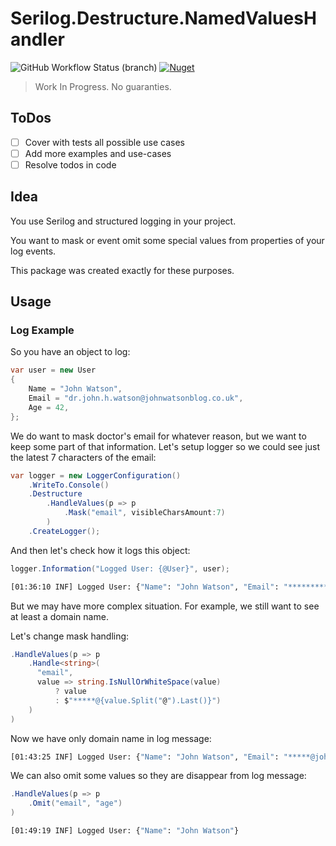 # Serilog.Destructure.NamedValuesHandler

![GitHub Workflow Status (branch)](https://img.shields.io/github/workflow/status/Kira-Lappo/serilog-destructure-namedvalueshandler/Build%20And%20Test/dev?label=dev&style=for-the-badge)
[
![Nuget](https://img.shields.io/nuget/v/Serilog.Destructure.NamedValuesHandler?style=for-the-badge)
](
https://www.nuget.org/packages/Serilog.Destructure.NamedValuesHandler
)

> Work In Progress. No guaranties.

## ToDos

* [ ] Cover with tests all possible use cases
* [ ] Add more examples and use-cases
* [ ] Resolve todos in code

## Idea

You use Serilog and structured logging in your project.

You want to mask or event omit some special values from properties of your log events.

This package was created exactly for these purposes.

## Usage

### Log Example

So you have an object to log:

```csharp
var user = new User
{
    Name = "John Watson",
    Email = "dr.john.h.watson@johnwatsonblog.co.uk",
    Age = 42,
};
```

We do want to mask doctor's email for whatever reason, but we want to keep some part of that information.
Let's setup logger so we could see just the latest 7 characters of the email:

```csharp
var logger = new LoggerConfiguration()
    .WriteTo.Console()
    .Destructure
        .HandleValues(p => p
            .Mask("email", visibleCharsAmount:7)
        )
    .CreateLogger();
```

And then let's check how it logs this object:

```csharp
logger.Information("Logged User: {@User}", user);
```
```bash
[01:36:10 INF] Logged User: {"Name": "John Watson", "Email": "******************************g.co.uk", "Age": 42}
```

But we may have more complex situation. For example, we still want to see at least a domain name.

Let's change mask handling:

```csharp
.HandleValues(p => p
    .Handle<string>(
      "email",
      value => string.IsNullOrWhiteSpace(value)
          ? value
          : $"*****@{value.Split("@").Last()}")
    )
)
```

Now we have only domain name in log message:

```bash
[01:43:25 INF] Logged User: {"Name": "John Watson", "Email": "*****@johnwatsonblog.co.uk", "Age": 42}
```

We can also omit some values so they are disappear from log message:

```csharp
.HandleValues(p => p
    .Omit("email", "age")
)
```
```bash
[01:49:19 INF] Logged User: {"Name": "John Watson"}
```
